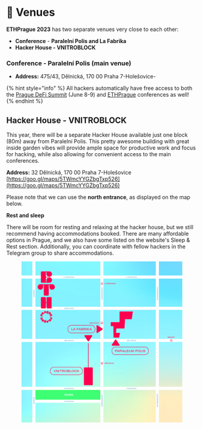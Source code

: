 # 🏨 Venues

**ETHPrague 2023** has two separate venues very close to each other:

* **Conference** - **Paralelní Polis and La Fabrika**
* **Hacker House - VNITROBLOCK**

### Conference - Paralelní Polis (main venue)&#x20;

* **Address:** 475/43, Dělnická, 170 00 Praha 7-Holešovice-

{% hint style="info" %}
All hackers automatically have free access to both the [Prague DeFi Summit](https://praguedefisummit.com/) (June 8-9)  and [ETHPrague](https://ethprague.com/) conferences as well!
{% endhint %}

## Hacker House - VNITROBLOCK

This year, there will be a separate Hacker House available just one block (80m) away from Paralelní Polis. This pretty awesome building with great inside garden vibes will provide ample space for productive work and focus for hacking, while also allowing for convenient access to the main conferences.

**Address:** 32 Dělnická, 170 00 Praha 7-Holešovice [https://goo.gl/maps/5TWmcYYGZbgTxp526](https://goo.gl/maps/5TWmcYYGZbgTxp526)

Please note that we can use the **north entrance**, as displayed on the map below.

**Rest and sleep**

There will be room for resting and relaxing at the hacker house, but we still recommend having accommodations booked. There are many affordable options in Prague, and we also have some listed on the website's Sleep & Rest section. Additionally, you can coordinate with fellow hackers in the Telegram group to share accommodations.

<figure><img src="../.gitbook/assets/mapa_2_2_.jpg" alt=""><figcaption></figcaption></figure>
